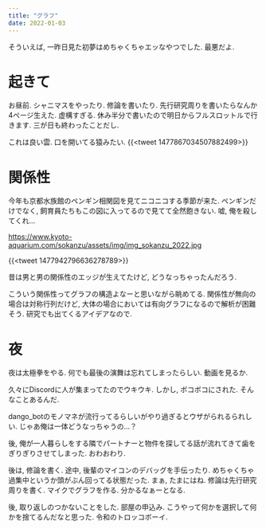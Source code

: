 ```yaml
---
title: "グラフ"
date: 2022-01-03
---
```


そういえば, 一昨日見た初夢はめちゃくちゃエッなやつでした. 最悪だよ.
# 起きて
お昼前. シャニマスをやったり. 修論を書いたり. 先行研究周りを書いたらなんか4ページ生えた. 虚構すぎる. 休み半分で書いたので明日からフルスロットルで行きます. 三が日も終わったことだし.

これは良い雲. 口を開いてる猿みたい.
{{<tweet 1477867034507882499>}}

# 関係性
今年も京都水族館のペンギン相関図を見てニコニコする季節が来た. ペンギンだけでなく, 飼育員たちもこの図に入ってるので見てて全然飽きない. 嘘, 俺を殺してくれ...

https://www.kyoto-aquarium.com/sokanzu/assets/img/img_sokanzu_2022.jpg

{{<tweet 1477942796636278789>}}

昔は男と男の関係性のエッジが生えてたけど, どうなっちゃったんだろう.

こういう関係性ってグラフの構造よなーと思いながら眺めてる. 関係性が無向の場合は対称行列だけど, 大体の場合においては有向グラフになるので解析が困難そう. 研究でも出てくるアイデアなので.

# 夜

夜は太極拳をやる. 何でも最後の演舞は忘れてしまったらしい. 動画を見るか.

久々にDiscordに人が集まってたのでウキウキ. しかし, ボコボコにされた. そんなことあるんだ.

dango_botのモノマネが流行ってるらしいがやり過ぎるとウザがられるられしい. じゃあ俺は一体どうなっちゃうの...？

後, 俺が一人暮らしをする隣でパートナーと物件を探してる話が流れてきて歯をぎりぎりさせてしまった. おわおわり.

後は, 修論を書く. 途中, 後輩のマイコンのデバッグを手伝ったり. めちゃくちゃ過集中というか頭がぶん回ってる状態だった. まぁ, たまにはね.
修論は先行研究周りを書く. マイクでグラフを作る. 分かるなぁーとなる.

後, 取り返しのつかないことをした. 部屋の申込み. こうやって何かを選択して何かを捨てるんだなと思った. 令和のトロッコボーイ.
